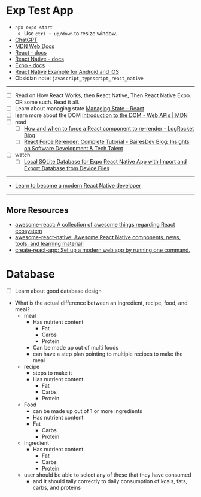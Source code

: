 # Exp Test App

- `npx expo start`
  - Use `ctrl + up/down` to resize window.
- [ChatGPT](https://chat.openai.com/c/646a15ae-a466-4d72-b40b-2fbd32f3dbca)
- [MDN Web Docs](https://developer.mozilla.org/en-US/)
- [React - docs](https://react.dev/)
- [React Native - docs](https://reactnative.dev/)
- [Expo - docs](https://docs.expo.dev/)
- [React Native Example for Android and iOS](https://reactnativeexample.com/)
- Obsidian note: `javascript_typescript_react_native`

---

- [ ] Read on How React Works, then React Native, Then React Native Expo. OR some such. Read it all.
- [ ] Learn about managing state [Managing State – React](https://react.dev/learn/managing-state)
- [ ] learn more about the DOM [Introduction to the DOM - Web APIs | MDN](https://developer.mozilla.org/en-US/docs/Web/API/Document_Object_Model/Introduction#fundamental_data_types)
- [ ] read
  - [ ] [How and when to force a React component to re-render - LogRocket Blog](https://blog.logrocket.com/how-when-to-force-react-component-re-render/)
  - [ ] [React Force Rerender: Complete Tutorial - BairesDev Blog: Insights on Software Development &amp; Tech Talent](https://www.bairesdev.com/blog/react-force-rerender/)
- [ ] watch
  - [ ] [Local SQLite Database for Expo React Native App with Import and Export Database from Device Files](https://www.youtube.com/watch?v=1kSLd9oQX7c)

---

- [Learn to become a modern React Native developer](https://roadmap.sh/react-native)

---

## More Resources

- [awesome-react: A collection of awesome things regarding React ecosystem](https://github.com/enaqx/awesome-react)
- [awesome-react-native: Awesome React Native components, news, tools, and learning material!](https://github.com/jondot/awesome-react-native)
- [create-react-app: Set up a modern web app by running one command.](https://github.com/facebook/create-react-app)

# Database

- [ ] Learn about good database design
- What is the actual difference between an ingredient, recipe, food, and meal?
  - meal
      - Has nutrient content
        - Fat
        - Carbs
        - Protein
      - Can be made up out of multi foods
      - can have a step plan pointing to multiple recipes to make the meal
  - recipe
    - steps to make it
    - Has nutrient content
      - Fat
      - Carbs
      - Protein
  - Food
    - can be made up out of 1 or more ingredients
    - Has nutrient content
    - Fat
      - Carbs
      - Protein
  - Ingredient
      - Has nutrient content
        - Fat
        - Carbs
        - Protein
  - user should be able to select any of these that they have consumed
      - and it should tally correctly to daily consumption of kcals, fats, carbs, and proteins
